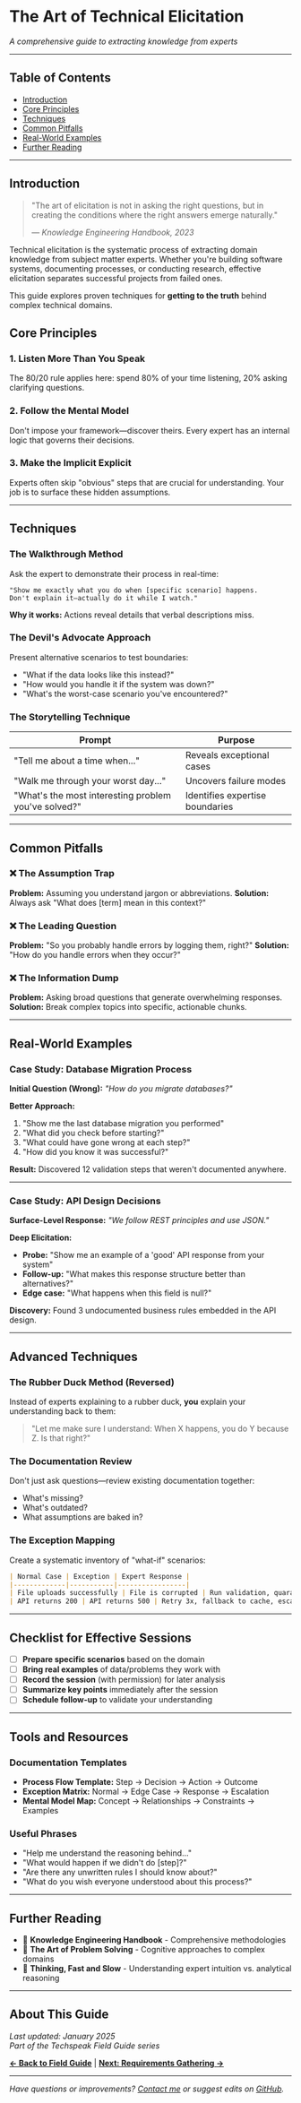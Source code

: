 # The Art of Technical Elicitation
*A comprehensive guide to extracting knowledge from experts*

---

## Table of Contents
- [Introduction](#introduction)
- [Core Principles](#core-principles)
- [Techniques](#techniques)
- [Common Pitfalls](#common-pitfalls)
- [Real-World Examples](#real-world-examples)
- [Further Reading](#further-reading)

---

## Introduction

> "The art of elicitation is not in asking the right questions, but in creating the conditions where the right answers emerge naturally."
> 
> — *Knowledge Engineering Handbook, 2023*

Technical elicitation is the systematic process of extracting domain knowledge from subject matter experts. Whether you're building software systems, documenting processes, or conducting research, effective elicitation separates successful projects from failed ones.

This guide explores proven techniques for **getting to the truth** behind complex technical domains.

## Core Principles

### 1. **Listen More Than You Speak**
The 80/20 rule applies here: spend 80% of your time listening, 20% asking clarifying questions.

### 2. **Follow the Mental Model**
Don't impose your framework—discover theirs. Every expert has an internal logic that governs their decisions.

### 3. **Make the Implicit Explicit**
Experts often skip "obvious" steps that are crucial for understanding. Your job is to surface these hidden assumptions.

---

## Techniques

### The Walkthrough Method
Ask the expert to demonstrate their process in real-time:

```
"Show me exactly what you do when [specific scenario] happens.
Don't explain it—actually do it while I watch."
```

**Why it works:** Actions reveal details that verbal descriptions miss.

### The Devil's Advocate Approach
Present alternative scenarios to test boundaries:

- "What if the data looks like this instead?"
- "How would you handle it if the system was down?"
- "What's the worst-case scenario you've encountered?"

### The Storytelling Technique
| Prompt | Purpose |
|--------|---------|
| "Tell me about a time when..." | Reveals exceptional cases |
| "Walk me through your worst day..." | Uncovers failure modes |
| "What's the most interesting problem you've solved?" | Identifies expertise boundaries |

---

## Common Pitfalls

### ❌ **The Assumption Trap**
**Problem:** Assuming you understand jargon or abbreviations.
**Solution:** Always ask "What does [term] mean in this context?"

### ❌ **The Leading Question**
**Problem:** "So you probably handle errors by logging them, right?"
**Solution:** "How do you handle errors when they occur?"

### ❌ **The Information Dump**
**Problem:** Asking broad questions that generate overwhelming responses.
**Solution:** Break complex topics into specific, actionable chunks.

---

## Real-World Examples

### Case Study: Database Migration Process

**Initial Question (Wrong):**
*"How do you migrate databases?"*

**Better Approach:**
1. "Show me the last database migration you performed"
2. "What did you check before starting?"
3. "What could have gone wrong at each step?"
4. "How did you know it was successful?"

**Result:** Discovered 12 validation steps that weren't documented anywhere.

---

### Case Study: API Design Decisions

**Surface-Level Response:**
*"We follow REST principles and use JSON."*

**Deep Elicitation:**
- **Probe:** "Show me an example of a 'good' API response from your system"
- **Follow-up:** "What makes this response structure better than alternatives?"
- **Edge case:** "What happens when this field is null?"

**Discovery:** Found 3 undocumented business rules embedded in the API design.

---

## Advanced Techniques

### The Rubber Duck Method (Reversed)
Instead of experts explaining to a rubber duck, **you** explain your understanding back to them:

> "Let me make sure I understand: When X happens, you do Y because Z. Is that right?"

### The Documentation Review
Don't just ask questions—review existing documentation together:
- What's missing?
- What's outdated?
- What assumptions are baked in?

### The Exception Mapping
Create a systematic inventory of "what-if" scenarios:

```markdown
| Normal Case | Exception | Expert Response |
|-------------|-----------|-----------------|
| File uploads successfully | File is corrupted | Run validation, quarantine, alert admin |
| API returns 200 | API returns 500 | Retry 3x, fallback to cache, escalate |
```

---

## Checklist for Effective Sessions

- [ ] **Prepare specific scenarios** based on the domain
- [ ] **Bring real examples** of data/problems they work with
- [ ] **Record the session** (with permission) for later analysis
- [ ] **Summarize key points** immediately after the session
- [ ] **Schedule follow-up** to validate your understanding

---

## Tools and Resources

### Documentation Templates
- **Process Flow Template:** Step → Decision → Action → Outcome
- **Exception Matrix:** Normal → Edge Case → Response → Escalation
- **Mental Model Map:** Concept → Relationships → Constraints → Examples

### Useful Phrases
- "Help me understand the reasoning behind..."
- "What would happen if we didn't do [step]?"
- "Are there any unwritten rules I should know about?"
- "What do you wish everyone understood about this process?"

---

## Further Reading

- 📖 **Knowledge Engineering Handbook** - Comprehensive methodologies
- 📖 **The Art of Problem Solving** - Cognitive approaches to complex domains
- 📖 **Thinking, Fast and Slow** - Understanding expert intuition vs. analytical reasoning

---

## About This Guide

*Last updated: January 2025*  
*Part of the Techspeak Field Guide series*

**[← Back to Field Guide](../)**  |  **[Next: Requirements Gathering →](../requirements/)**

---

*Have questions or improvements? [Contact me](mailto:your-email@example.com) or suggest edits on [GitHub](https://github.com/yourusername/repo).*

